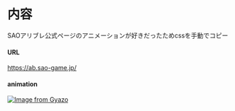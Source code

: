 # 内容
SAOアリブレ公式ページのアニメーションが好きだったためcssを手動でコピー

#### URL
https://ab.sao-game.jp/

#### animation
[![Image from Gyazo](https://i.gyazo.com/90ba99b638ee7fa2083eeb5ffd83af5f.gif)](https://gyazo.com/90ba99b638ee7fa2083eeb5ffd83af5f)

